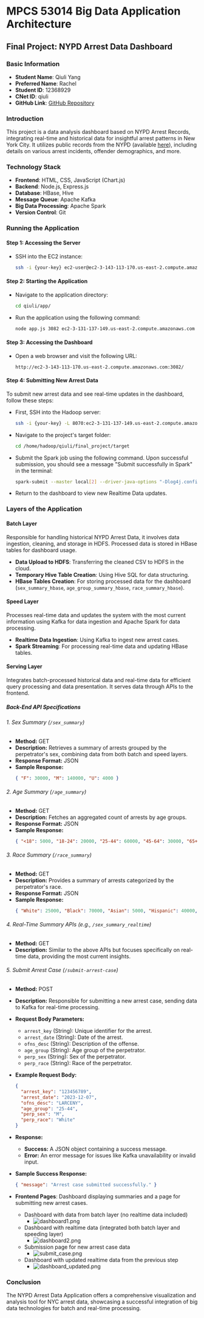 # MPCS 53014 Big Data Application Architecture
## Final Project: NYPD Arrest Data Dashboard

### Basic Information
- **Student Name**: Qiuli Yang
- **Preferred Name**: Rachel
- **Student ID**: 12368929
- **CNet ID**: qiuli
- **GitHub Link**: [GitHub Repository](#)

### Introduction
This project is a data analysis dashboard based on NYPD Arrest Records, integrating real-time and historical data for insightful arrest patterns in New York City. It utilizes public records from the NYPD (available [here](https://catalog.data.gov/dataset/nypd-arrest-data-year-to-date)), including details on various arrest incidents, offender demographics, and more.

### Technology Stack
- **Frontend**: HTML, CSS, JavaScript (Chart.js)
- **Backend**: Node.js, Express.js
- **Database**: HBase, Hive
- **Message Queue**: Apache Kafka
- **Big Data Processing**: Apache Spark
- **Version Control**: Git


### Running the Application

#### Step 1: Accessing the Server
- SSH into the EC2 instance:
  ```bash
  ssh -i {your-key} ec2-user@ec2-3-143-113-170.us-east-2.compute.amazonaws.com
  ```

#### Step 2: Starting the Application
- Navigate to the application directory:
  ```bash
  cd qiuli/app/
  ```
- Run the application using the following command:
  ```bash
  node app.js 3082 ec2-3-131-137-149.us-east-2.compute.amazonaws.com 8070 b-2.mpcs53014kafka.o5ok5i.c4.kafka.us-east-2.amazonaws.com:9092,b-3.mpcs53014kafka.o5ok5i.c4.kafka.us-east-2.amazonaws.com:9092,b-1.mpcs53014kafka.o5ok5i.c4.kafka.us-east-2.amazonaws.com:9092
  ```

#### Step 3: Accessing the Dashboard
- Open a web browser and visit the following URL:
  ```
  http://ec2-3-143-113-170.us-east-2.compute.amazonaws.com:3082/
  ```

#### Step 4: Submitting New Arrest Data
To submit new arrest data and see real-time updates in the dashboard, follow these steps:
- First, SSH into the Hadoop server:
  ```bash
  ssh -i {your-key} -L 8070:ec2-3-131-137-149.us-east-2.compute.amazonaws.com:8070 hadoop@ec2-3-131-137-149.us-east-2.compute.amazonaws.com
  ```
- Navigate to the project's target folder:
  ```bash
  cd /home/hadoop/qiuli/final_project/target
  ```
- Submit the Spark job using the following command. Upon successful submission, you should see a message "Submit successfully in Spark" in the terminal:
  ```bash
  spark-submit --master local[2] --driver-java-options "-Dlog4j.configuration=file:///home/hadoop/ss.log4j.properties" --class StreamArrestCase uber-spark_final_project-1.0-SNAPSHOT.jar b-2.mpcs53014kafka.o5ok5i.c4.kafka.us-east-2.amazonaws.com:9092,b-1.mpcs53014kafka.o5ok5i.c4.kafka.us-east-2.amazonaws.com:9092,b-3.mpcs53014kafka.o5ok5i.c4.kafka.us-east-2.amazonaws.com:9092
  ```

- Return to the dashboard to view new Realtime Data updates.

### Layers of the Application
#### Batch Layer
Responsible for handling historical NYPD Arrest Data, it involves data ingestion, cleaning, and storage in HDFS. Processed data is stored in HBase tables for dashboard usage.

- **Data Upload to HDFS**: Transferring the cleaned CSV to HDFS in the cloud.
- **Temporary Hive Table Creation**: Using Hive SQL for data structuring.
- **HBase Tables Creation**: For storing processed data for the dashboard (`sex_summary_hbase`, `age_group_summary_hbase`, `race_summary_hbase`).

#### Speed Layer
Processes real-time data and updates the system with the most current information using Kafka for data ingestion and Apache Spark for data processing.

- **Realtime Data Ingestion**: Using Kafka to ingest new arrest cases.
- **Spark Streaming**: For processing real-time data and updating HBase tables.

#### Serving Layer
Integrates batch-processed historical data and real-time data for efficient query processing and data presentation. It serves data through APIs to the frontend.

##### Back-End API Specifications

###### 1. Sex Summary (`/sex_summary`)
- **Method:** GET
- **Description:** Retrieves a summary of arrests grouped by the perpetrator's sex, combining data from both batch and speed layers.
- **Response Format:** JSON
- **Sample Response:**
  ```json
  { "F": 30000, "M": 140000, "U": 4000 }
  ```

###### 2. Age Summary (`/age_summary`)
- **Method:** GET
- **Description:** Fetches an aggregated count of arrests by age groups.
- **Response Format:** JSON
- **Sample Response:**
  ```json
  { "<18": 5000, "18-24": 20000, "25-44": 60000, "45-64": 30000, "65+": 1000 }
  ```

###### 3. Race Summary (`/race_summary`)
- **Method:** GET
- **Description:** Provides a summary of arrests categorized by the perpetrator's race.
- **Response Format:** JSON
- **Sample Response:**
  ```json
  { "White": 25000, "Black": 70000, "Asian": 5000, "Hispanic": 40000, "Other": 3000 }
  ```

###### 4. Real-Time Summary APIs (e.g., `/sex_summary_realtime`)
- **Method:** GET
- **Description:** Similar to the above APIs but focuses specifically on real-time data, providing the most current insights.

###### 5. Submit Arrest Case (`/submit-arrest-case`)
- **Method:** POST
- **Description:** Responsible for submitting a new arrest case, sending data to Kafka for real-time processing.
- **Request Body Parameters:**
  - `arrest_key` (String): Unique identifier for the arrest.
  - `arrest_date` (String): Date of the arrest.
  - `ofns_desc` (String): Description of the offense.
  - `age_group` (String): Age group of the perpetrator.
  - `perp_sex` (String): Sex of the perpetrator.
  - `perp_race` (String): Race of the perpetrator.
- **Example Request Body:**
  ```json
  {
    "arrest_key": "123456789",
    "arrest_date": "2023-12-07",
    "ofns_desc": "LARCENY",
    "age_group": "25-44",
    "perp_sex": "M",
    "perp_race": "White"
  }
  ```
- **Response:**
  - **Success:** A JSON object containing a success message.
  - **Error:** An error message for issues like Kafka unavailability or invalid input.
- **Sample Success Response:**
  ```json
  { "message": "Arrest case submitted successfully." }
  ```

- **Frontend Pages**: Dashboard displaying summaries and a page for submitting new arrest cases.

  - Dashboard with data from batch layer (no realtime data included)
    - ![dashboard1.png](img%2Fdashboard1.png)
  - Dashboard with realtime data (integrated both batch layer and speeding layer)
    - ![dashboard2.png](img%2Fdashboard2.png)
  - Submission page for new arrest case data
    - ![submit_case.png](img%2Fsubmit_case.png)
  - Dashboard with updated realtime data from the previous step
    - ![dashboard_updated.png](img%2Fdashboard_updated.png)

### Conclusion
The NYPD Arrest Data Application offers a comprehensive visualization and analysis tool for NYC arrest data, showcasing a successful integration of big data technologies for batch and real-time processing.


